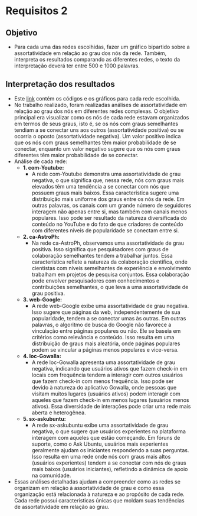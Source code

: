 # Requisitos 2

## Objetivo
- Para cada uma das redes escolhidas, fazer um gráfico bipartido sobre a assortatividade em relação ao grau dos nós da rede. Também, interpreta os resultados comparando as diferentes
redes, o texto da interpretação deverá ter entre 500 e 1000 palavras.

## Interpretação dos resultados
- Este [link](https://github.com/EmanoelBatista/Algoritmos_Estruturas_Dados_2/blob/main/U2T2/Requisito_02/requisitos_02.ipynb) contém os códigos e os gráficos para cada rede escolhida.
- No trabalho realizado, foram realizadas análises de assortatividade em relação ao grau dos nós em diferentes redes complexas. O objetivo principal era visualizar como os nós de cada rede estavam organizados em termos de seus graus, isto é, se os nós com graus semelhantes tendiam a se conectar uns aos outros (assortatividade positiva) ou se ocorria o oposto (assortatividade negativa). Um valor positivo indica que os nós com graus semelhantes têm maior probabilidade de se conectar, enquanto um valor negativo sugere que os nós com graus diferentes têm maior probabilidade de se conectar.
- Análise de cada rede:
  - __1. com-Youtube:__
    - A rede com-Youtube demonstra uma assortatividade de grau negativa, o que significa que, nessa rede, nós com graus mais elevados têm uma tendência a se conectar com nós que possuem graus mais baixos. Essa característica sugere uma distribuição mais uniforme dos graus entre os nós da rede. Em outras palavras, os canais com um grande número de seguidores interagem não apenas entre si, mas também com canais menos populares. Isso pode ser resultado da natureza diversificada do conteúdo no YouTube e do fato de que criadores de conteúdo com diferentes níveis de popularidade se conectam entre si.
  - __2. ca-AstroPh:__
    - Na rede ca-AstroPh, observamos uma assortatividade de grau positiva. Isso significa que pesquisadores com graus de colaboração semelhantes tendem a trabalhar juntos. Essa característica reflete a natureza da colaboração científica, onde cientistas com níveis semelhantes de experiência e envolvimento trabalham em projetos de pesquisa conjuntos. Essa colaboração pode envolver pesquisadores com conhecimentos e contribuições semelhantes, o que leva a uma assortatividade de grau positiva.
  - __3. web-Google:__
    - A rede web-Google exibe uma assortatividade de grau negativa. Isso sugere que páginas da web, independentemente de sua popularidade, tendem a se conectar umas às outras. Em outras palavras, o algoritmo de busca do Google não favorece a vinculação entre páginas populares ou não. Ele se baseia em critérios como relevância e conteúdo. Isso resulta em uma distribuição de graus mais aleatória, onde páginas populares podem se vincular a páginas menos populares e vice-versa.
  - __4. loc-Gowalla:__
    - A rede loc-Gowalla apresenta uma assortatividade de grau negativa, indicando que usuários ativos que fazem check-in em locais com frequência tendem a interagir com outros usuários que fazem check-in com menos frequência. Isso pode ser devido à natureza do aplicativo Gowalla, onde pessoas que visitam muitos lugares (usuários ativos) podem interagir com aqueles que fazem check-in em menos lugares (usuários menos ativos). Essa diversidade de interações pode criar uma rede mais aberta e heterogênea.
  - __5. sx-askubuntu:__
    - A rede sx-askubuntu exibe uma assortatividade de grau negativa, o que sugere que usuários experientes na plataforma interagem com aqueles que estão começando. Em fóruns de suporte, como o Ask Ubuntu, usuários mais experientes geralmente ajudam os iniciantes respondendo a suas perguntas. Isso resulta em uma rede onde nós com graus mais altos (usuários experientes) tendem a se conectar com nós de graus mais baixos (usuários iniciantes), refletindo a dinâmica de apoio na comunidade.   
- Essas análises detalhadas ajudam a compreender como as redes se organizam em relação à assortatividade de grau e como essa organização está relacionada à natureza e ao propósito de cada rede. Cada rede possui características únicas que moldam suas tendências de assortatividade em relação ao grau.






